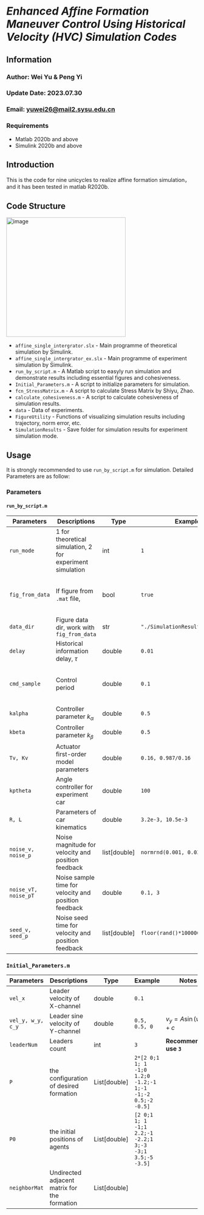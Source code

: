 # *Enhanced Affine Formation Maneuver Control Using Historical Velocity (HVC) Simulation Codes*

## Information 

### Author: Wei Yu & Peng Yi
### Update Date: 2023.07.30
### Email: yuwei26@mail2.sysu.edu.cn
### Requirements
- Matlab 2020b and above
- Simulink 2020b and above

## Introduction
This is the code for nine unicycles to realize affine formation simulation，and it has been tested in matlab R2020b.

## Code Structure

<img width="314" alt="image" src="https://github.com/Lovely-XPP/HVC-Affine/assets/66028151/e1c9b288-3c34-4c40-bb57-ec4fd199debb">


- `affine_single_intergrator.slx` - Main programme of theoretical simulation by Simulink.
- `affine_single_intergrator_ex.slx` - Main programme of  experiment simulation by Simulink.
- `run_by_script.m` - A Matlab script to easyly run simulation and demonstrate results including essential figures and cohesiveness.
- `Initial_Parameters.m` - A script to initialize parameters for simulation.
- `fcn_StressMatrix.m` - A script to calculate Stress Matrix by Shiyu, Zhao.
- `calculate_cohesiveness.m` - A script to calculate cohesiveness of simulation results.
- `data` - Data of experiments.
- `FigureUtility` - Functions of visualizing simulation results including trajectory, norm error, etc.
- `SimulationResults` - Save folder for simulation results for experiment simulation mode.


## Usage
It is strongly recommended to use `run_by_script.m` for simulation. Detailed Parameters are as follow:

### Parameters
#### `run_by_script.m`

| Parameters           | Descriptions                                              | Type         | Example                         | Notes                                                        |
| -------------------- | --------------------------------------------------------- | ------------ | ------------------------------- | ------------------------------------------------------------ |
| `run_mode`           | 1 for theoretical simulation, 2 for experiment simulation | int          | `1`                             |                                                              |
| `fig_from_data`      | If figure from `.mat` file,                               | bool         | `true`                          | **Only support experiment simulation mode**                  |
| `data_dir`           | Figure data dir, work with `fig_from_data`                | str          | `"./SimulationResults/data.mat"` |                                                              |
| `delay`              | Historical information delay, $\tau$                      | double       | `0.01`                          |                                                              |
| `cmd_sample`         | Control period                                            | double       | `0.1`                           | **Only support experiment simulation mode**                  |
| `kalpha`             | Controller parameter $k_\alpha$                           | double       | `0.5`                           |                                                              |
| `kbeta`              | Controller parameter $k_\beta$                            | double       | `0.5`                           |                                                              |
| `Tv, Kv`             | Actuator first-order model parameters                     | double       | `0.16, 0.987/0.16`              | $\dfrac{Kv}{s + Tv}$                                         |
| `kptheta`            | Angle controller for experiment car                       | double       | `100`                           | $\omega^d = k_\theta(\theta^d - \theta)$                     |
| `R, L`              | Parameters of car kinematics                              | double       | `3.2e-3, 10.5e-3`               |                                                              |
| `noise_v, noise_p`   | Noise magnitude for velocity and position feedback        | list[double] | `normrnd(0.001, 0.03,[1 6]);`   | Different followers have different noise                     |
| `noise_vT, noise_pT` | Noise sample time for velocity and position feedback      | double       | `0.1, 3`                        |                                                              |
| `seed_v, seed_p`     | Noise seed time for velocity and position feedback        | list[double] | `floor(rand()*10000000)`        | Different followers have different noise                     |


### `Initial_Parameters.m`

| Parameters        | Descriptions                                 | Type         | Example                                                    | Notes                   |
| ----------------- | -------------------------------------------- | ------------ | ---------------------------------------------------------- | ----------------------- |
| `vel_x`           | Leader velocity of X-channel                 | double       | `0.1`                                                      |                         |
| `vel_y, w_y, c_y` | Leader sine velocity of Y-channel            | double       | `0.5, 0.5, 0`                                              | $v_y=A\sin(wt) + c$     |
| `leaderNum`       | Leaders count                                | int          | `3`                                                        | **Recommended use `3`** |
| `P`               | the configuration of desired formation       | List[double] | `2*[2 0;1 1; 1 -1;0 1.2;0 -1.2;-1 1;-1 -1;-2 0.5;-2 -0.5]` |                         |
| `P0`              | the initial positions of  agents             | List[double] | `[2 0;1 1; 1 -1;1 2.2;-1 -2.2;1 3;-3 -3;1 3.5;-5 -3.5]`    |                         |
| `neighborMat`     | Undirected adjacent matrix for the formation | List[double] |                                                            |                         |
